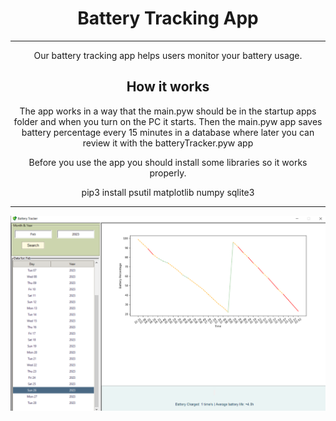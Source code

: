 <h1 align="center" >Battery Tracking App</h1>
<hr>

<p align="center">Our battery tracking app helps users monitor your battery usage.</p>

<h2 align="center" >How it works</h2>
<p align="center">The app works in a way that the main.pyw should be in the startup apps folder and when you turn on the PC it starts. Then the main.pyw app saves battery percentage every 15 minutes in a database where later you can review it with the batteryTracker.pyw app</p>

<p align="center">Before you use the app you should install some libraries so it works properly.</p>
<p align="center"><span>pip3 install psutil matplotlib numpy sqlite3</span></p> 
<hr>



<img src="appImg/appImage.png" alt="App Image" align="center">
